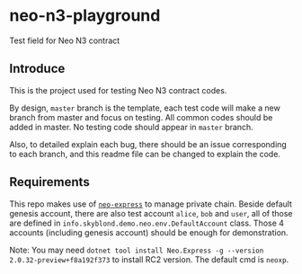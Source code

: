 # neo-n3-playground

Test field for Neo N3 contract

## Introduce

This is the project used for testing Neo N3 contract codes.

By design, `master` branch is the template, each test code will make a new branch from master and focus on testing. All
common codes should be added in master. No testing code should appear in `master` branch.

Also, to detailed explain each bug, there should be an issue corresponding to each branch, and this readme file can be
changed to explain the code.

## Requirements

This repo makes use of [`neo-express`](https://github.com/neo-project/neo-express) to manage private chain. Beside
default genesis account, there are also test account `alice`, `bob` and `user`, all of those are defined
in `info.skyblond.demo.neo.env.DefaultAccount` class. Those 4 accounts (including genesis account) should be enough for
demonstration.

Note: You may need `dotnet tool install Neo.Express -g --version 2.0.32-preview+f8a192f373` to install RC2 version. The
default cmd is `neoxp`.
